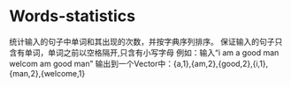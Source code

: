 # Words-statistics
统计输入的句子中单词和其出现的次数，并按字典序列排序。
保证输入的句子只含有单词，单词之前以空格隔开,只含有小写字母
例如：输入“i am a good man welcom am good man”
      输出到一个Vector中：{a,1},{am,2},{good,2},{i,1},{man,2},{welcome,1}
